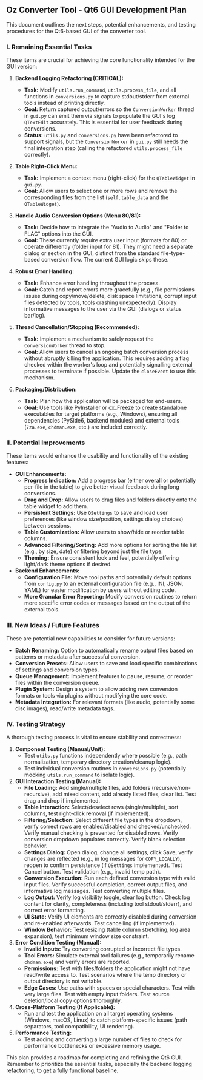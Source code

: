 ## Oz Converter Tool - Qt6 GUI Development Plan

This document outlines the next steps, potential enhancements, and testing procedures for the Qt6-based GUI of the converter tool.

### I. Remaining Essential Tasks

These items are crucial for achieving the core functionality intended for the GUI version:

1.  **Backend Logging Refactoring (CRITICAL):**
    * **Task:** Modify `utils.run_command`, `utils.process_file`, and all functions in `conversions.py` to capture stdout/stderr from external tools instead of printing directly.
    * **Goal:** Return captured output/errors so the `ConversionWorker` thread in `gui.py` can emit them via signals to populate the GUI's log `QTextEdit` accurately. This is essential for user feedback during conversions.
    * **Status:** `utils.py` and `conversions.py` have been refactored to support signals, but the `ConversionWorker` in `gui.py` still needs the final integration step (calling the refactored `utils.process_file` correctly).

2.  **Table Right-Click Menu:**
    * **Task:** Implement a context menu (right-click) for the `QTableWidget` in `gui.py`.
    * **Goal:** Allow users to select one or more rows and remove the corresponding files from the list (`self.table_data` and the `QTableWidget`).

3.  **Handle Audio Conversion Options (Menu 80/81):**
    * **Task:** Decide how to integrate the "Audio to Audio" and "Folder to FLAC" options into the GUI.
    * **Goal:** These currently require extra user input (formats for 80) or operate differently (folder input for 81). They might need a separate dialog or section in the GUI, distinct from the standard file-type-based conversion flow. The current GUI logic skips these.

4.  **Robust Error Handling:**
    * **Task:** Enhance error handling throughout the process.
    * **Goal:** Catch and report errors more gracefully (e.g., file permissions issues during copy/move/delete, disk space limitations, corrupt input files detected by tools, tools crashing unexpectedly). Display informative messages to the user via the GUI (dialogs or status bar/log).

5.  **Thread Cancellation/Stopping (Recommended):**
    * **Task:** Implement a mechanism to safely request the `ConversionWorker` thread to stop.
    * **Goal:** Allow users to cancel an ongoing batch conversion process without abruptly killing the application. This requires adding a flag checked within the worker's loop and potentially signalling external processes to terminate if possible. Update the `closeEvent` to use this mechanism.

6.  **Packaging/Distribution:**
    * **Task:** Plan how the application will be packaged for end-users.
    * **Goal:** Use tools like PyInstaller or cx_Freeze to create standalone executables for target platforms (e.g., Windows), ensuring all dependencies (PySide6, backend modules) and external tools (`7za.exe`, `chdman.exe`, etc.) are included correctly.

### II. Potential Improvements

These items would enhance the usability and functionality of the existing features:

* **GUI Enhancements:**
    * **Progress Indication:** Add a progress bar (either overall or potentially per-file in the table) to give better visual feedback during long conversions.
    * **Drag and Drop:** Allow users to drag files and folders directly onto the table widget to add them.
    * **Persistent Settings:** Use `QSettings` to save and load user preferences (like window size/position, settings dialog choices) between sessions.
    * **Table Customization:** Allow users to show/hide or reorder table columns.
    * **Advanced Filtering/Sorting:** Add more options for sorting the file list (e.g., by size, date) or filtering beyond just the file type.
    * **Theming:** Ensure consistent look and feel, potentially offering light/dark theme options if desired.
* **Backend Enhancements:**
    * **Configuration File:** Move tool paths and potentially default options from `config.py` to an external configuration file (e.g., INI, JSON, YAML) for easier modification by users without editing code.
    * **More Granular Error Reporting:** Modify conversion routines to return more specific error codes or messages based on the output of the external tools.

### III. New Ideas / Future Features

These are potential new capabilities to consider for future versions:

* **Batch Renaming:** Option to automatically rename output files based on patterns or metadata after successful conversion.
* **Conversion Presets:** Allow users to save and load specific combinations of settings and conversion types.
* **Queue Management:** Implement features to pause, resume, or reorder files within the conversion queue.
* **Plugin System:** Design a system to allow adding new conversion formats or tools via plugins without modifying the core code.
* **Metadata Integration:** For relevant formats (like audio, potentially some disc images), read/write metadata tags.

### IV. Testing Strategy

A thorough testing process is vital to ensure stability and correctness:

1.  **Component Testing (Manual/Unit):**
    * Test `utils.py` functions independently where possible (e.g., path normalization, temporary directory creation/cleanup logic).
    * Test individual conversion routines in `conversions.py` (potentially mocking `utils.run_command` to isolate logic).
2.  **GUI Interaction Testing (Manual):**
    * **File Loading:** Add single/multiple files, add folders (recursive/non-recursive), add mixed content, add already listed files, clear list. Test drag and drop if implemented.
    * **Table Interaction:** Select/deselect rows (single/multiple), sort columns, test right-click removal (if implemented).
    * **Filtering/Selection:** Select different file types in the dropdown, verify correct rows are enabled/disabled and checked/unchecked. Verify manual checking is prevented for disabled rows. Verify conversion dropdown populates correctly. Verify blank selection behavior.
    * **Settings Dialog:** Open dialog, change all settings, click Save, verify changes are reflected (e.g., in log messages for `COPY_LOCALLY`), reopen to confirm persistence (if `QSettings` implemented). Test Cancel button. Test validation (e.g., invalid temp path).
    * **Conversion Execution:** Run each defined conversion type with valid input files. Verify successful completion, correct output files, and informative log messages. Test converting multiple files.
    * **Log Output:** Verify log visibility toggle, clear log button. Check log content for clarity, completeness (including tool stdout/stderr), and correct error formatting.
    * **UI State:** Verify UI elements are correctly disabled during conversion and re-enabled afterwards. Test cancelling (if implemented).
    * **Window Behavior:** Test resizing (table column stretching, log area expansion), test minimum window size constraint.
3.  **Error Condition Testing (Manual):**
    * **Invalid Inputs:** Try converting corrupted or incorrect file types.
    * **Tool Errors:** Simulate external tool failures (e.g., temporarily rename `chdman.exe`) and verify errors are reported.
    * **Permissions:** Test with files/folders the application might not have read/write access to. Test scenarios where the temp directory or output directory is not writable.
    * **Edge Cases:** Use paths with spaces or special characters. Test with very large files. Test with empty input folders. Test source deletion/local copy options thoroughly.
4.  **Cross-Platform Testing (If Applicable):**
    * Run and test the application on all target operating systems (Windows, macOS, Linux) to catch platform-specific issues (path separators, tool compatibility, UI rendering).
5.  **Performance Testing:**
    * Test adding and converting a large number of files to check for performance bottlenecks or excessive memory usage.

This plan provides a roadmap for completing and refining the Qt6 GUI. Remember to prioritize the essential tasks, especially the backend logging refactoring, to get a fully functional baseline.